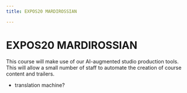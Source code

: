```yaml
---
title: EXPOS20 MARDIROSSIAN

---
```


# EXPOS20 MARDIROSSIAN


This course will make use of our AI-augmented studio production tools. This will allow a small number of staff to automate the creation of course content and trailers. 

* translation machine?
